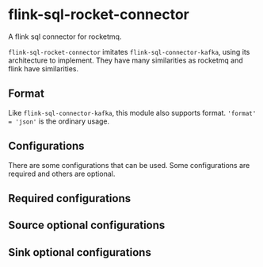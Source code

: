 # flink-sql-rocket-connector
A flink sql connector for rocketmq.

`flink-sql-rocket-connector` imitates `flink-sql-connector-kafka`, using its architecture to implement. They have many similarities as rocketmq and flink have similarities.

## Format
Like `flink-sql-connector-kafka`, this module also supports format. `'format' = 'json'` is the ordinary usage.

## Configurations
There are some configurations that can be used. Some configurations are required and others are optional.

## Required configurations


## Source optional configurations


## Sink optional configurations



